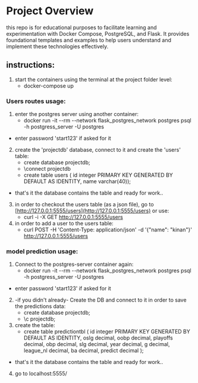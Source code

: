 # Project Overview
this repo is for educational purposes to facilitate learning and experimentation with Docker Compose, PostgreSQL, and Flask. It provides foundational templates and examples to help users understand and implement these technologies effectively.

## instructions:
1. start the containers using the terminal at the project folder level:
    - docker-compose up

### Users routes usage:
1. enter the postgres server using another container:
    - docker run -it --rm --network flask_postgres_network postgres psql -h postgress_server -U postgres
* enter password 'start123' if asked for it
2. create the 'projectdb' database, connect to it and create the 'users' table:
    - create database projectdb;
    - \connect projectdb
    - create table users (
      id integer PRIMARY KEY GENERATED BY DEFAULT AS IDENTITY, 
      name varchar(40));
* that's it the database contains the table and ready for work..
3. in order to checkout the users table (as a json file), go to [http://127.0.0.1:5555/users](http://127.0.0.1:5555/users)
 or use:
    - curl -i -X GET http://127.0.0.1:5555/users
4. in order to add a user to the users table:
    - curl POST -H 'Content-Type: application/json' -d '{"name": "kinan"}' http://127.0.0.1:5555/users    
### model prediction usage:
1. Connect to the postgres-server container again:
   - docker run -it --rm --network flask_postgres_network postgres psql -h postgress_server -U postgres
* enter password 'start123' if asked for it
2. -if you didn't already- Create the DB and connect to it in order to save the predictions data:
   - create database projectdb;
   - \c projectdb;
3. create the table:
   -  create table predictiontbl (
   id integer PRIMARY KEY GENERATED BY DEFAULT AS IDENTITY,
   oslg decimal,
   oobp decimal,
   playoffs decimal,
   obp decimal,
   slg decimal,
   year decimal,
   g decimal,
   league_nl decimal,
   ba decimal,
   predict decimal );
* that's it the database contains the table and ready for work..
4. go to localhost:5555/

